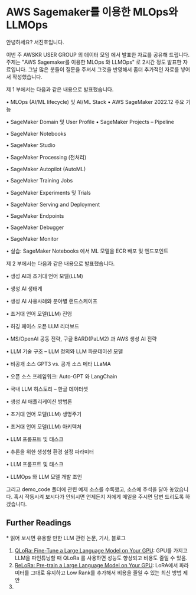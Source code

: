 # AWS Sagemaker를 이용한 MLOps와 LLMOps

안녕하세요? 서진호입니다. 

이번 주 AWSKR USER GROUP 의 데이터 모임 에서 발표한 자료를 공유해 드립니다.
주제는 "AWS Sagemaker를 이용한 MLOps 와 LLMOps" 로 2시간 정도 발표한 자료입니다.
그날 많은 분들이 질문을 주셔서 그것을 반영해서 좀더 추가적인 자료를 넣어서 작성했습니다.

제 1 부에서는 다음과 같은 내용으로 발표했습니다.

<p> • MLOps (AI/ML lifecycle) 및 AI/ML Stack • AWS SageMaker 2022.12 주요 기능 </p>
<p> • SageMaker Domain 및 User Profile • SageMaker Projects – Pipeline </p>
<p> • SageMaker Notebooks </p>
<p> • SageMaker Studio </p>
<p> • SageMaker Processing (전처리) </p>
<p> • SageMaker Autopilot (AutoML) </p>
<p> • SageMaker Training Jobs </p>
<p> • SageMaker Experiments 및 Trials </p>
<p> • SageMaker Serving and Deployment 
<p> • SageMaker Endpoints </p>
<p> • SageMaker Debugger </p>
<p> • SageMaker Monitor </p>
<p> • 실습: SageMaker Notebooks 에서 ML 모델을 ECR 배포 및 엔드포인트 </p>


제 2 부에서는 다음과 같은 내용으로 발표했습니다.

<p> • 생성 AI과 초거대 언어 모델(LLM) </p>
<p> • 생성 AI 생태계 </p>
<p> • 생성 AI 사용사례와 분야별 랜드스케이프 </p>
<p> • 초거대 언어 모델(LLM) 진영 </p>
<p> • 허깅 페이스 오픈 LLM 리더보드 </p>
<p> • MS/OpenAI 공동 전략, 구글 BARD(PaLM2) 과 AWS 생성 AI 전략 </p> 
<p> • LLM 기술 구조 – LLM 정의와 LLM 파운데이션 모델 </p>
<p> • 비공개 소스 GPT3 vs. 공개 소스 메타 LLaMA </p>
<p> • 오픈 소스 프레임워크: Auto-GPT 와 LangChain </p>
<p> • 국내 LLM 히스토리 – 한글 데이터셋 </p>
<p> • 생성 AI 애플리케이션 방법론 </p>
<p> • 초거대 언어 모델(LLM) 생명주기 </p>
<p> • 초거대 언어 모델(LLM) 아키텍처 </p>
<p> • LLM 프롬프트 및 태스크 </p>
<p> • 추론을 위한 생성형 환경 설정 파라미터 </p>
<p> • LLM 프롬프트 및 태스크 </p>
<p> • LLMOps 와 LLM 모델 개발 조언 </p>

그리고 demo_code 폴더에 관련 예제 소스를 수록했고, 소스에 주석을 달아 놓았습니다. 
혹시 작동시켜 보시다가 안되시면 언제든지 저에게 메일을 주시면 답변 드리도록 하겠습니다.

## Further Readings ##

<p> * 읽어 보시면 유용할 만한 LLM 관련 논문, 기사, 블로그 </p>


1. [QLoRa: Fine-Tune a Large Language Model on Your GPU](https://towardsdatascience.com/qlora-fine-tune-a-large-language-model-on-your-gpu-27bed5a03e2b): GPU를 가지고 LLM을 파인튜닝할 때 QLoRa 를 사용하면 성능도 향상되고 비용도 줄일 수 있음. 
2. [ReLoRa: Pre-train a Large Language Model on Your GPU](https://towardsdatascience.com/relora-pre-train-a-large-language-model-on-your-gpu-d104756f9ddf): LoRA에서 파라미터를 그대로 유지하고 Low Rank를 추가해서 비용을 줄일 수 있는 최신 방법 제안
3.  
